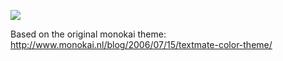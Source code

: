 ![](https://raw.githubusercontent.com/phillbaker/graphite-templates/master/monokai/preview.png)

Based on the original monokai theme: http://www.monokai.nl/blog/2006/07/15/textmate-color-theme/

